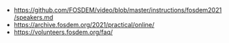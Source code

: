  * https://github.com/FOSDEM/video/blob/master/instructions/fosdem2021/speakers.md
 * https://archive.fosdem.org/2021/practical/online/
 * https://volunteers.fosdem.org/faq/
